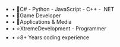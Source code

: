  -  • 📌C# - Python - JavaScript - C++ - .NET
 -  • 📌Game Developer
 -  • 📌Applications & Media
 -  • ⭐XtremeDevelopment - Programmer
 -  • ⭐8+ Years coding experience
 







